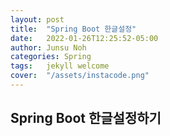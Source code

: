 ```yaml
---
layout: post
title:  "Spring Boot 한글설정"
date:   2022-01-26T12:25:52-05:00
author: Junsu Noh
categories: Spring
tags:	jekyll welcome
cover:  "/assets/instacode.png"
---
```


## Spring Boot 한글설정하기


